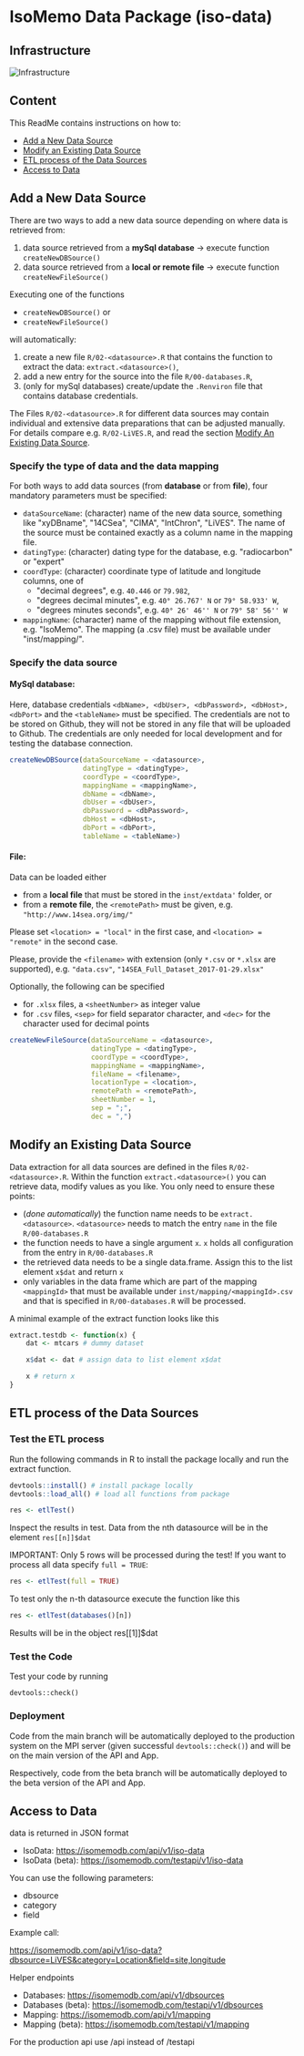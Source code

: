 # IsoMemo Data Package (iso-data)

## Infrastructure
![Infrastructure](https://user-images.githubusercontent.com/16759098/216335554-864c2d9b-0200-48f5-b6b7-975f66b1fe74.png)

## Content

This ReadMe contains instructions on how to:

- [Add a New Data Source](#add-a-new-data-source)
- [Modify an Existing Data Source](#modify-an-existing-data-source)
- [ETL process of the Data Sources](#etl-process-of-the-data-sources)
- [Access to Data](#access-to-data)

## Add a New Data Source

There are two ways to add a new data source depending on where data is retrieved from:
  
1. data source retrieved from a **mySql database** -> execute function `createNewDBSource()`
2. data source retrieved from a **local or remote file** -> execute function `createNewFileSource()`

Executing one of the functions

- `createNewDBSource()` or 
- `createNewFileSource()`

will automatically:

1. create a new file `R/02-<datasource>.R` that contains the function to extract the data: `extract.<datasource>()`,
2. add a new entry for the source into the file `R/00-databases.R`,
3. (only for mySql databases) create/update the `.Renviron` file that contains database credentials.

The Files `R/02-<datasource>.R` for different data sources may contain individual and extensive data
preparations that can be adjusted manually. For details compare e.g. `R/02-LiVES.R`, and read the 
section [Modify An Existing Data Source](#modify-an-existing-data-source).

### Specify the type of data and the data mapping

For both ways to add data sources (from **database** or from **file**), four mandatory parameters must be specified:

- `dataSourceName`: (character) name of the new data source, something like "xyDBname", "14CSea", "CIMA", "IntChron", "LiVES". The name of the source must be contained exactly as a column name in the mapping file.
- `datingType`: (character) dating type for the database, e.g. "radiocarbon" or "expert"
- `coordType`: (character) coordinate type of latitude and longitude columns, one of
  - "decimal degrees", e.g. `40.446` or `79.982`,
  - "degrees decimal minutes", e.g. `40° 26.767' N` or `79° 58.933' W`,
  - "degrees minutes seconds", e.g. `40° 26' 46'' N` or `79° 58' 56'' W`
- `mappingName`: (character) name of the mapping without file extension, e.g. "IsoMemo". The mapping (a .csv file) must be available under "inst/mapping/".

### Specify the data source

#### MySql database:

Here, database credentials `<dbName>, <dbUser>, <dbPassword>, <dbHost>, <dbPort>` and the 
`<tableName>` must be specified. The credentials are not to be stored on Github, they will not be 
stored in any file that will be uploaded to Github. The credentials are only needed for local
development and for testing the database connection.
   
```r
createNewDBSource(dataSourceName = <datasource>,
                  datingType = <datingType>,
                  coordType = <coordType>,
                  mappingName = <mappingName>,
                  dbName = <dbName>,
                  dbUser = <dbUser>,
                  dbPassword = <dbPassword>,
                  dbHost = <dbHost>,
                  dbPort = <dbPort>,
                  tableName = <tableName>)
```

#### File:

Data can be loaded either

- from a **local file** that must be stored in the `inst/extdata'` folder, or
- from a **remote file**, the `<remotePath>` must be given, e.g. `"http://www.14sea.org/img/"`
 
Please set `<location> = "local"` in the first case, and `<location> = "remote"` in the second case.

Please, provide the `<filename>` with extension (only `*.csv` or `*.xlsx` are supported), e.g. 
`"data.csv"`, `"14SEA_Full_Dataset_2017-01-29.xlsx"`

Optionally, the following can be specified

- for `.xlsx` files, a `<sheetNumber>` as integer value
- for `.csv` files, `<sep>` for field separator character, and `<dec>` for the character used for decimal points
 
```r
createNewFileSource(dataSourceName = <datasource>,
                    datingType = <datingType>,
                    coordType = <coordType>,
                    mappingName = <mappingName>,
                    fileName = <filename>,
                    locationType = <location>,
                    remotePath = <remotePath>,
                    sheetNumber = 1,
                    sep = ";",
                    dec = ",")
```

## Modify an Existing Data Source
Data extraction for all data sources are defined in the files `R/02-<datasource>.R`. Within the function `extract.<datasource>()` you can retrieve data, modify values as you like. You only need to ensure these points:

- (_done automatically_) the function name needs to be `extract.<datasource>`. `<datasource>` needs to match the entry `name` in the file `R/00-databases.R`
- the function needs to have a single argument `x`. `x` holds all configuration from the entry in `R/00-databases.R`
- the retrieved data needs to be a single data.frame. Assign this to the list element `x$dat` and return `x`
- only variables in the data frame which are part of the mapping `<mappingId>` that must be available under `inst/mapping/<mappingId>.csv` and that is specified in `R/00-databases.R` will be processed.

A minimal example of the extract function looks like this

```r
extract.testdb <- function(x) {
    dat <- mtcars # dummy dataset

    x$dat <- dat # assign data to list element x$dat

    x # return x
}
```

## ETL process of the Data Sources

### Test the ETL process

Run the following commands in R to install the package locally and run the extract function.

```r
devtools::install() # install package locally
devtools::load_all() # load all functions from package

res <- etlTest()
```

Inspect the results in test. Data from the nth datasource will be in the element `res[[n]]$dat`

IMPORTANT: Only 5 rows will be processed during the test! If you want to process all data specify `full = TRUE`:

```r
res <- etlTest(full = TRUE)
```

To test only the n-th datasource execute the function like this
```r
res <- etlTest(databases()[n])
```

Results will be in the object res[[1]]$dat

### Test the Code

Test your code by running

```
devtools::check()
```

### Deployment

Code from the main branch will be automatically deployed to the production system on the MPI server (given successful `devtools::check()`) and will be on the main version of the API and App.

Respectively, code from the beta branch will be automatically deployed to the beta version of the API and App.

## Access to Data

data is returned in JSON format

- IsoData: https://isomemodb.com/api/v1/iso-data
- IsoData (beta): https://isomemodb.com/testapi/v1/iso-data

You can use the following parameters:

- dbsource
- category
- field

Example call:

https://isomemodb.com/api/v1/iso-data?dbsource=LiVES&category=Location&field=site,longitude

Helper endpoints

- Databases: https://isomemodb.com/api/v1/dbsources
- Databases (beta): https://isomemodb.com/testapi/v1/dbsources
- Mapping: https://isomemodb.com/api/v1/mapping
- Mapping (beta): https://isomemodb.com/testapi/v1/mapping

For the production api use /api instead of /testapi

